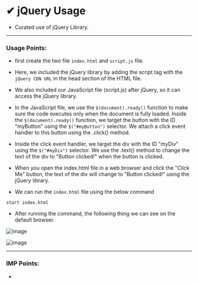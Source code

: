 # ✔ jQuery Usage
- Curated use of jQuery Library.

****

### Usage Points:
- first create the two file `index.html` and `script.js` file.
- Here, we included the jQuery library by adding the script tag with the `jQuery CDN URL` in the head section of the HTML file.
-  We also included our JavaScript file (script.js) after jQuery, so it can access the jQuery library.
-  In the JavaScript file, we use the `$(document).ready()` function to make sure the code executes only when the document is fully loaded. Inside the `$(document).ready()` function, we target the button with the ID "myButton" using the `$("#myButton")` selector. We attach a click event handler to this button using the .click() method.
-  Inside the click event handler, we target the div with the ID "myDiv" using the `$("#myDiv")` selector. We use the .text() method to change the text of the div to "Button clicked!" when the button is clicked.
-  When you open the index.html file in a web browser and click the "Click Me" button, the text of the div will change to "Button clicked!" using the jQuery library.

- We can run the `index.html` file using the below command
```
start index.html
```
- After running the command, the following thing we can see on the default browser.

![image](https://github.com/akash-rajak/JavaScript-Usage/assets/57003737/71c297da-c0f4-4cfa-870e-ee46f01ea7c9)

![image](https://github.com/akash-rajak/JavaScript-Usage/assets/57003737/98bc7baa-b729-44e9-bde5-624fbd45a263)


****

### IMP Points:
- 
